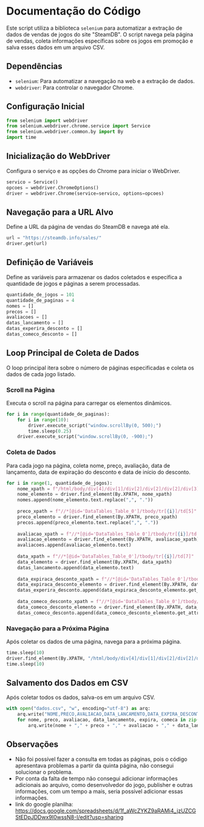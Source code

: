 # Documentação do Código

Este script utiliza a biblioteca `selenium` para automatizar a extração de dados de vendas de jogos do site "SteamDB". O script navega pela página de vendas, coleta informações específicas sobre os jogos em promoção e salva esses dados em um arquivo CSV.

## Dependências

- `selenium`: Para automatizar a navegação na web e a extração de dados.
- `webdriver`: Para controlar o navegador Chrome.

## Configuração Inicial

```python
from selenium import webdriver
from selenium.webdriver.chrome.service import Service
from selenium.webdriver.common.by import By
import time
```

## Inicialização do WebDriver

Configura o serviço e as opções do Chrome para iniciar o WebDriver.

```python
servico = Service()
opcoes = webdriver.ChromeOptions()
driver = webdriver.Chrome(service=servico, options=opcoes)
```

## Navegação para a URL Alvo

Define a URL da página de vendas do SteamDB e navega até ela.

```python
url = "https://steamdb.info/sales/"
driver.get(url)
```

## Definição de Variáveis

Define as variáveis para armazenar os dados coletados e especifica a quantidade de jogos e páginas a serem processadas.

```python
quantidade_de_jogos = 101
quantidade_de_paginas = 4
nomes = []
precos = []
avaliacoes = []
datas_lancamento = []
datas_experira_desconto = []
datas_comeco_desconto = []
```

## Loop Principal de Coleta de Dados

O loop principal itera sobre o número de páginas especificadas e coleta os dados de cada jogo listado.

### Scroll na Página

Executa o scroll na página para carregar os elementos dinâmicos.

```python
for i in range(quantidade_de_paginas):
    for i in range(10):
        driver.execute_script("window.scrollBy(0, 500);")
        time.sleep(0.25)
    driver.execute_script("window.scrollBy(0, -900);")
```

### Coleta de Dados

Para cada jogo na página, coleta nome, preço, avaliação, data de lançamento, data de expiração do desconto e data de início do desconto.

```python
for i in range(1, quantidade_de_jogos):
    nome_xpath = f"/html/body/div[4]/div[1]/div[2]/div[2]/div[2]/div[3]/div/div[2]/table/tbody/tr[{i}]/td[3]/a"
    nome_elemento = driver.find_element(By.XPATH, nome_xpath)
    nomes.append(nome_elemento.text.replace(",", "."))
    
    preco_xpath = f"//*[@id='DataTables_Table_0']/tbody/tr[{i}]/td[5]"
    preco_elemento = driver.find_element(By.XPATH, preco_xpath)
    precos.append(preco_elemento.text.replace(",", "."))
    
    avaliacao_xpath = f"//*[@id='DataTables_Table_0']/tbody/tr[{i}]/td[6]"
    avaliacao_elemento = driver.find_element(By.XPATH, avaliacao_xpath)
    avaliacoes.append(avaliacao_elemento.text)
    
    data_xpath = f"//*[@id='DataTables_Table_0']/tbody/tr[{i}]/td[7]"
    data_elemento = driver.find_element(By.XPATH, data_xpath)
    datas_lancamento.append(data_elemento.text)
    
    data_expiraca_desconto_xpath = f"//*[@id='DataTables_Table_0']/tbody/tr[{i}]/td[8]"
    data_expiraca_desconto_elemento = driver.find_element(By.XPATH, data_expiraca_desconto_xpath)
    datas_experira_desconto.append(data_expiraca_desconto_elemento.get_attribute("title")[:11])
    
    data_comeco_desconto_xpath = f"//*[@id='DataTables_Table_0']/tbody/tr[{i}]/td[9]"
    data_comeco_desconto_elemento = driver.find_element(By.XPATH, data_comeco_desconto_xpath)
    datas_comeco_desconto.append(data_comeco_desconto_elemento.get_attribute("title")[:11])
```

### Navegação para a Próxima Página

Após coletar os dados de uma página, navega para a próxima página.

```python
time.sleep(10)
driver.find_element(By.XPATH, "/html/body/div[4]/div[1]/div[2]/div[2]/div[2]/div[3]/div/div[3]/div[2]/button[8]").click()
time.sleep(10)
```

## Salvamento dos Dados em CSV

Após coletar todos os dados, salva-os em um arquivo CSV.

```python
with open("dados.csv", "w", encoding="utf-8") as arq:
    arq.write("NOME,PRECO,AVALIACAO,DATA_LANCAMENTO,DATA_EXPIRA_DESCONTO,DATA_COMECA_DESCONTO\n")
    for nome, preco, avaliacao, data_lancamento, expira, comeca in zip(nomes, precos, avaliacoes, datas_lancamento, datas_experira_desconto, datas_comeco_desconto):
        arq.write(nome + "," + preco + "," + avaliacao + "," + data_lancamento + "," + expira + "," + comeca + "\n")
```

## Observações

- Não foi possível fazer a consulta em todas as páginas, pois o código apresentava problemas a partir da quinta página, não consegui solucionar o problema.
- Por conta da falta de tempo não consegui adicionar informações adicionais ao arquivo, como desenvolvedor do jogo, publisher e outras informações, com um tempo a mais, seria possível adicionar essas informações.
- link do google planilha: https://docs.google.com/spreadsheets/d/1f_aWcZYKZ9aRAMi4_jzUZCGStEDpJDDwx9I0wssN8-I/edit?usp=sharing